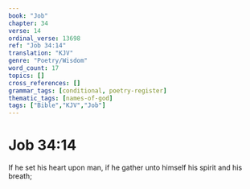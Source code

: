 ```yaml
---
book: "Job"
chapter: 34
verse: 14
ordinal_verse: 13698
ref: "Job 34:14"
translation: "KJV"
genre: "Poetry/Wisdom"
word_count: 17
topics: []
cross_references: []
grammar_tags: [conditional, poetry-register]
thematic_tags: [names-of-god]
tags: ["Bible","KJV","Job"]
---
```


# Job 34:14

If he set his heart upon man, if he gather unto himself his spirit and his breath;
